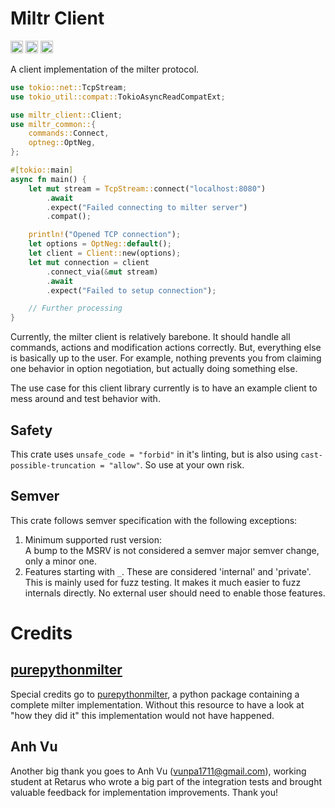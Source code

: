 # Miltr Client

[<img alt="github" src="https://img.shields.io/badge/github-retarus/miltr/client-8da0cb?style=for-the-badge&labelColor=555555&logo=github" height="20">](https://github.com/retarus/miltr/tree/main/client)
[<img alt="crates.io" src="https://img.shields.io/crates/v/miltr_client.svg?style=for-the-badge&color=fc8d62&logo=rust" height="20">](https://crates.io/crates/miltr-client)
[<img alt="docs.rs" src="https://img.shields.io/badge/docs.rs-miltr_--_client-66c2a5?style=for-the-badge&labelColor=555555&logo=docs.rs" height="20">](https://docs.rs/miltr-client)

A client implementation of the milter protocol.

```rust no_run
use tokio::net::TcpStream;
use tokio_util::compat::TokioAsyncReadCompatExt;

use miltr_client::Client;
use miltr_common::{
    commands::Connect,
    optneg::OptNeg,
};

#[tokio::main]
async fn main() {
    let mut stream = TcpStream::connect("localhost:8080")
        .await
        .expect("Failed connecting to milter server")
        .compat();

    println!("Opened TCP connection");
    let options = OptNeg::default();
    let client = Client::new(options);
    let mut connection = client
        .connect_via(&mut stream)
        .await
        .expect("Failed to setup connection");

    // Further processing
}
```

Currently, the milter client is relatively barebone. It should handle all
commands, actions and modification actions correctly. But, everything else is
basically up to the user. For example, nothing prevents you from claiming one
behavior in option negotiation, but actually doing something else.

The use case for this client library currently is to have an example client to
mess around and test behavior with.

## Safety
This crate uses `unsafe_code = "forbid"` in it's linting, but is also using
`cast-possible-truncation = "allow"`. So use at your own risk.

## Semver
This crate follows semver specification with the following exceptions:

1. Minimum supported rust version: \
   A bump to the MSRV is not considered a semver major semver change, only a minor one.
2. Features starting with `_`. These are considered 'internal' and 'private'. This
   is mainly used for fuzz testing. It makes it much easier to fuzz internals directly.
   No external user should need to enable those features.


# Credits

## [purepythonmilter](https://github.com/gertvdijk/purepythonmilter/tree/develop)
Special credits go to [purepythonmilter](https://github.com/gertvdijk/purepythonmilter/tree/develop),
a python package containing a complete milter implementation. Without this resource to have a look
at "how they did it" this implementation would not have happened.

## Anh Vu
Another big thank you goes to Anh Vu (<vunpa1711@gmail.com>), working student at Retarus who wrote a big
part of the integration tests and brought valuable feedback for implementation improvements. Thank you!
